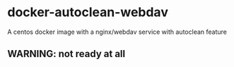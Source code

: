 # docker-autoclean-webdav

A centos docker image with a nginx/webdav service with autoclean feature

## WARNING: not ready at all
